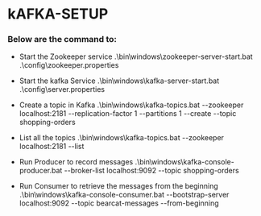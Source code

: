 # kAFKA-SETUP

### Below are the command to:
- Start the Zookeeper service
.\bin\windows\zookeeper-server-start.bat .\config\zookeeper.properties

- Start the kafka Service
.\bin\windows\kafka-server-start.bat .\config\server.properties

- Create a topic in Kafka
.\bin\windows\kafka-topics.bat --zookeeper localhost:2181 --replication-factor 1 --partitions 1 --create --topic shopping-orders

- List all the topics
.\bin\windows\kafka-topics.bat --zookeeper localhost:2181 --list

- Run Producer to record messages
.\bin\windows\kafka-console-producer.bat --broker-list localhost:9092 --topic shopping-orders

- Run Consumer to retrieve the messages from the beginning
.\bin\windows\kafka-console-consumer.bat --bootstrap-server localhost:9092 --topic bearcat-messages --from-beginning


